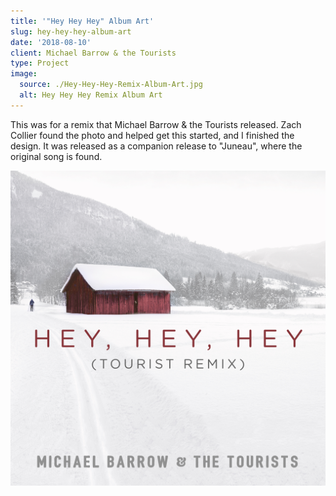 ```yaml
---
title: '"Hey Hey Hey" Album Art'
slug: hey-hey-hey-album-art
date: '2018-08-10'
client: Michael Barrow & the Tourists
type: Project
image:
  source: ./Hey-Hey-Hey-Remix-Album-Art.jpg
  alt: Hey Hey Hey Remix Album Art
---
```


This was for a remix that Michael Barrow & the Tourists released. Zach Collier found the photo and helped get this started, and I finished the design. It was released as a companion release to "Juneau", where the original song is found.

![Hey Hey Hey Remix Album Art](./Hey-Hey-Hey-Remix-Album-Art.jpg)